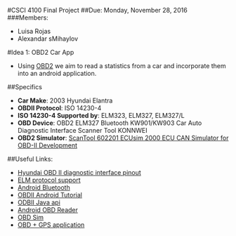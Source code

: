 #CSCI 4100 Final Project
##Due: Monday, November 28, 2016
###Members:
* Luisa Rojas
* Alexandar sMihaylov


#Idea 1: OBD2 Car App
* Using [OBD2](https://en.wikipedia.org/wiki/On-board_diagnostics#OBD-II) we aim to read a statistics from a car and incorporate them into an android application.

##Specifics
* **Car Make**: 2003 Hyundai Elantra
* **OBDII Protocol**: ISO 14230-4 
* **ISO 14230-4 Supported by**: ELM323, ELM327, ELM327/L
* **OBD Device**: OBD2 ELM327 Bluetooth KW901/KW903 Car Auto Diagnostic Interface Scanner Tool KONNWEI
* **OBD2 Simulator**: [ScanTool 602201 ECUsim 2000 ECU CAN Simulator for OBD-II Development](https://www.amazon.com/ScanTool-602201-ECUsim-Simulator-Development/dp/B008NAH6WE)

##Useful Links:
* [Hyundai OBD II diagnostic interface pinout](http://pinoutsguide.com/CarElectronics/hyundai_obd_2_pinout.shtml)
* [ELM protocol support](https://www.elmelectronics.com/products/ics/obd/)
* [Android Bluetooth](https://developer.android.com/guide/topics/connectivity/bluetooth.html)
* [OBDII Android Tutorial](http://blog.lemberg.co.uk/how-guide-obdii-reader-app-development)
* [ODBII Java api](https://github.com/pires/obd-java-api)
* [Android OBD Reader](https://github.com/pires/android-obd-reader)
* [OBD Sim](http://icculus.org/obdgpslogger/obdsim.html)
* [OBD + GPS application](http://icculus.org/obdgpslogger/)
